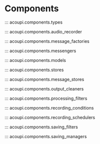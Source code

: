 # Components

::: acoupi.components.types

::: acoupi.components.audio_recorder

::: acoupi.components.message_factories

::: acoupi.components.messengers

::: acoupi.components.models

::: acoupi.components.stores

::: acoupi.components.message_stores

::: acoupi.components.output_cleaners

::: acoupi.components.processing_filters

::: acoupi.components.recording_conditions

::: acoupi.components.recording_schedulers

::: acoupi.components.saving_filters

::: acoupi.components.saving_managers
